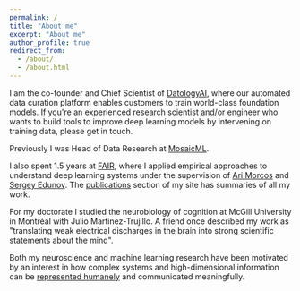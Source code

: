 ```yaml
---
permalink: /
title: "About me"
excerpt: "About me"
author_profile: true
redirect_from:
  - /about/
  - /about.html
---
```


I am the co-founder and Chief Scientist of [DatologyAI](https://www.datologyai.com/), where our automated data curation platform enables customers to train world-class foundation models. If you're an experienced research scientist and/or engineer who wants to build tools to improve deep learning models by intervening on training data, please get in touch.

Previously I was Head of Data Research at [MosaicML](https://www.mosaicml.com/).

I also spent 1.5 years at [FAIR](https://ai.facebook.com/), where I applied empirical approaches to understand deep learning systems under the supervision of [Ari Morcos](http://www.arimorcos.com/) and [Sergey Edunov](https://scholar.google.com/citations?user=5w7uYrIAAAAJ&hl=en). The [publications](https://mleavitt.net/publications/) section of my site has summaries of all my work.

For my doctorate I studied the neurobiology of cognition at McGill University in Montréal with Julio Martinez-Trujillo. A friend once described my work as "translating weak electrical discharges in the brain into strong scientific statements about the mind".

[comment]: <> (One traditional way of investigating brain function is by [recording the electrical activity of single neurons]&#40;https://en.wikipedia.org/wiki/Single-unit_recording&#41; while a research subject engages in a specific behavior. Recent technological advances have expanded on this model, making it possible to record the activity of large groups of neurons simultaneously. This advancement provides novel opportunities for understanding how entire networks of neurons coordinate to enact complex cognitive behavior.)

[comment]: <> (While these sophisticated techniques give researchers greater insight, they also present new challenges during the analysis of substantial quantities of complex, high-dimensional data. I pursued these opportunities during my PhD in the lab of [Dr. Julio Martinez-Trujillo]&#40;http://martinezlab.robarts.ca/&#41;, studying how networks of neurons coordinate to give rise to behaviors such as [working memory]&#40;https://en.wikipedia.org/wiki/Working_memory&#41;, [visual attention]&#40;https://en.wikipedia.org/wiki/Attention&#41;, and rule-learning.)

Both my neuroscience and machine learning research have been motivated by an interest in how complex systems and high-dimensional information can be [represented humanely](http://worrydream.com/#!/TheHumaneRepresentationOfThoughtTalk) and communicated meaningfully.

[comment]: <> (This flowed naturally from the process of discovering and mastering techniques for complex data analysis &#40;we mostly just stole from the machine learning community&#41;, and sharing my work with others.)
